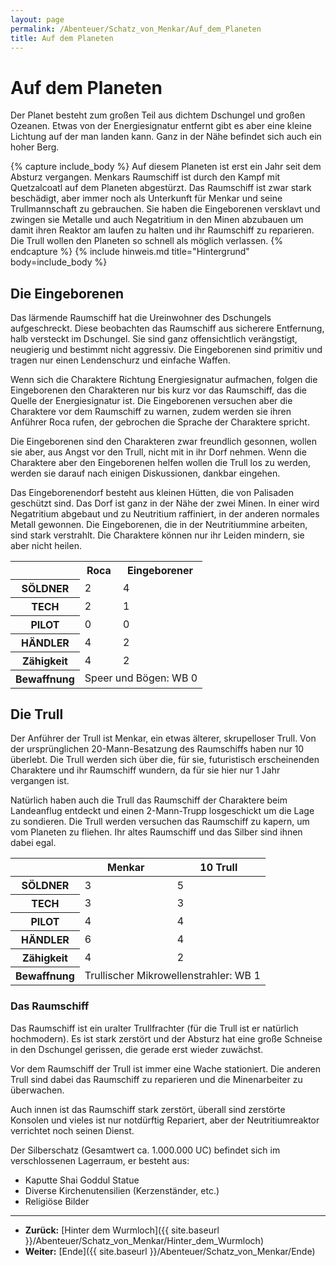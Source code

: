 ```yaml
---
layout: page
permalink: /Abenteuer/Schatz_von_Menkar/Auf_dem_Planeten
title: Auf dem Planeten
---
```


# Auf dem Planeten

Der Planet besteht zum großen Teil aus dichtem Dschungel und großen Ozeanen. Etwas von der Energiesignatur entfernt gibt es aber eine kleine Lichtung auf der man landen kann. Ganz in der Nähe befindet sich auch ein hoher Berg.

{% capture include_body %}
Auf diesem Planeten ist erst ein Jahr seit dem Absturz vergangen. Menkars Raumschiff ist durch den Kampf mit Quetzalcoatl auf dem Planeten abgestürzt. Das Raumschiff ist zwar stark beschädigt, aber immer noch als Unterkunft für Menkar und seine Trullmannschaft zu gebrauchen. Sie haben die Eingeborenen versklavt und zwingen sie Metalle und auch Negatritium in den Minen abzubauen um damit ihren Reaktor am laufen zu halten und ihr Raumschiff zu reparieren. Die Trull wollen den Planeten so schnell als möglich verlassen.
{% endcapture %}
{% include hinweis.md title="Hintergrund" body=include_body %}

## Die Eingeborenen

Das lärmende Raumschiff hat die Ureinwohner des Dschungels aufgeschreckt. Diese beobachten das Raumschiff aus sicherere Entfernung, halb versteckt im Dschungel. Sie sind ganz offensichtlich verängstigt, neugierig und bestimmt nicht aggressiv. Die Eingeborenen sind primitiv und tragen nur einen Lendenschurz und einfache Waffen.

Wenn sich die Charaktere Richtung Energiesignatur aufmachen, folgen die Eingeborenen den Charakteren nur bis kurz vor das Raumschiff, das die Quelle der Energiesignatur ist. Die Eingeborenen versuchen aber die Charaktere vor dem Raumschiff zu warnen, zudem werden sie ihren Anführer Roca rufen, der gebrochen die Sprache der Charaktere spricht.

Die Eingeborenen sind den Charakteren zwar freundlich gesonnen, wollen sie aber, aus Angst vor den Trull, nicht mit in ihr Dorf nehmen. Wenn die Charaktere aber den Eingeborenen helfen wollen die Trull los zu werden, werden sie darauf nach einigen Diskussionen, dankbar eingehen.

Das Eingeborenendorf besteht aus kleinen Hütten, die von Palisaden geschützt sind. Das Dorf ist ganz in der Nähe der zwei Minen. In einer wird Negatritium abgebaut und zu Neutritium raffiniert, in der anderen normales Metall gewonnen. Die Eingeborenen, die in der Neutritiummine arbeiten, sind stark verstrahlt. Die Charaktere können nur ihr Leiden mindern, sie aber nicht heilen.

<table>
<tbody>
<tr><th></th><th>Roca</th><th>Eingeborener</th></tr>
<tr><th>SÖLDNER</th><td>2</td><td>4</td></tr>
<tr><th>TECH</th><td>2</td><td>1</td></tr>
<tr><th>PILOT</th><td>0</td><td>0</td></tr>
<tr><th>HÄNDLER</th><td>4</td><td>2</td></tr>
<tr><th>Zähigkeit</th><td>4</td><td>2</td></tr>
<tr><th>Bewaffnung</th><td colspan="2">Speer und Bögen: WB 0</td></tr>
</tbody>
</table>

## Die Trull

Der Anführer der Trull ist Menkar, ein etwas älterer, skrupelloser Trull. Von der ursprünglichen 20-Mann-Besatzung des Raumschiffs haben nur 10 überlebt. Die Trull werden sich über die, für sie, futuristisch erscheinenden Charaktere und ihr Raumschiff wundern, da für sie hier nur 1 Jahr vergangen ist.

Natürlich haben auch die Trull das Raumschiff der Charaktere beim Landeanflug entdeckt und einen 2-Mann-Trupp losgeschickt um die Lage zu sondieren. Die Trull werden versuchen das Raumschiff zu kapern, um vom Planeten zu fliehen. Ihr altes Raumschiff und das Silber sind ihnen dabei egal.

<table>
<thead>
<tr><th> </th><th>Menkar</th><th>10 Trull</th></tr>
</thead>
<tbody>
<tr><th>SÖLDNER</th><td>3</td><td>5</td></tr>
<tr><th>TECH</th><td>3</td><td>3</td></tr>
<tr><th>PILOT</th><td>4</td><td>4</td></tr>
<tr><th>HÄNDLER</th><td>6</td><td>4</td></tr>
<tr><th>Zähigkeit</th><td>4</td><td>2</td></tr>
<tr><th>Bewaffnung</th><td colspan="2">Trullischer Mikrowellenstrahler: WB 1</td></tr>
</tbody>
</table>

### Das Raumschiff

Das Raumschiff ist ein uralter Trullfrachter (für die Trull ist er natürlich hochmodern). Es ist stark zerstört und der Absturz hat eine große Schneise in den Dschungel gerissen, die gerade erst wieder zuwächst.

Vor dem Raumschiff der Trull ist immer eine Wache stationiert. Die anderen Trull sind dabei das Raumschiff zu reparieren und die Minenarbeiter zu überwachen.

Auch innen ist das Raumschiff stark zerstört, überall sind zerstörte Konsolen und vieles ist nur notdürftig Repariert, aber der Neutritiumreaktor verrichtet noch seinen Dienst.

Der Silberschatz (Gesamtwert ca. 1.000.000 UC) befindet sich im verschlossenen Lagerraum, er besteht aus:

- Kaputte Shai Goddul Statue
- Diverse Kirchenutensilien (Kerzenständer, etc.)
- Religiöse Bilder

***

- **Zurück:** [Hinter dem Wurmloch]({{ site.baseurl }}/Abenteuer/Schatz_von_Menkar/Hinter_dem_Wurmloch)
- **Weiter:** [Ende]({{ site.baseurl }}/Abenteuer/Schatz_von_Menkar/Ende)
